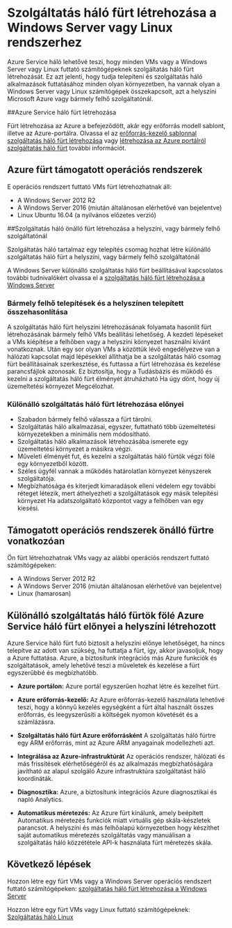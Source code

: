 <properties
   pageTitle="Azure Service háló fürt létrehozása a Windows Server és a Linux |} Microsoft Azure"
   description="Futtassa a Windows Server és Linux, ami azt jelenti is üzembe és host szolgáltatás háló tetszőleges alkalmazások szolgáltatás háló fürt futtathatja a Windows Server vagy Linux rendszerhez."
   services="service-fabric"
   documentationCenter=".net"
   authors="Chackdan"
   manager="timlt"
   editor=""/>

<tags
   ms.service="service-fabric"
   ms.devlang="dotNet"
   ms.topic="article"
   ms.tgt_pltfrm="NA"
   ms.workload="NA"
   ms.date="09/22/2016"
   ms.author="chackdan"/>

# <a name="create-service-fabric-clusters-on-windows-server-or-linux"></a>Szolgáltatás háló fürt létrehozása a Windows Server vagy Linux rendszerhez

Azure Service háló lehetővé teszi, hogy minden VMs vagy a Windows Server vagy Linux futtató számítógépeknek szolgáltatás háló fürt létrehozását. Ez azt jelenti, hogy tudja telepíteni és szolgáltatás háló alkalmazások futtatásához minden olyan környezetben, ha vannak olyan a Windows Server vagy Linux számítógépek összekapcsolt, azt a helyszíni Microsoft Azure vagy bármely felhő szolgáltatónál.

##<a name="create-service-fabric-clusters-on-azure"></a>Azure Service háló fürt létrehozása

Fürt létrehozása az Azure a befejeződött, akár egy erőforrás modell sablont, illetve az Azure-portálra. Olvassa el az [erőforrás-kezelő sablonnal szolgáltatás háló fürt létrehozása](service-fabric-cluster-creation-via-arm.md) vagy [létrehozása az Azure portálról szolgáltatás háló fürt](service-fabric-cluster-creation-via-portal.md) további információt.

## <a name="supported-operating-systems-for-clusters-on-azure"></a>Azure fürt támogatott operációs rendszerek

E operációs rendszert futtató VMs fürt létrehozhatnak áll:

* A Windows Server 2012 R2
* A Windows Server 2016 (miután általánosan elérhetővé van bejelentve)
* Linux Ubuntu 16.04 (a nyilvános előzetes verzió) 


##<a name="create-service-fabric-standalone-clusters-on-premise-or-with-any-cloud-provider"></a>Szolgáltatás háló önálló fürt létrehozása a helyszíni, vagy bármely felhő szolgáltatónál

Szolgáltatás háló tartalmaz egy telepítés csomag hozhat létre különálló szolgáltatás háló fürt a helyszíni, vagy bármely felhő szolgáltatónál

A Windows Server különálló szolgáltatás háló fürt beállításával kapcsolatos további tudnivalókért olvassa el a [szolgáltatás háló fürt létrehozása a Windows Server](service-fabric-cluster-creation-for-windows-server.md)

### <a name="any-cloud-deployments-vs-on-premises-deployments"></a>Bármely felhő telepítések és a helyszínen telepített összehasonlítása
A szolgáltatás háló fürt helyszíni létrehozásának folyamata hasonlít fürt létrehozásának bármely felhő VMs beállítási lehetőség. A kezdeti lépéseket a VMs kiépítése a felhőben vagy a helyszíni környezet használni kívánt vonatkoznak. Után egy sor olyan VMs a közöttük lévő engedélyezve van a hálózati kapcsolat majd lépésekkel állíthatja be a szolgáltatás háló csomag fürt beállításainak szerkesztése, és futtassa a fürt létrehozása és kezelése parancsfájlok azonosak. Ez biztosítja, hogy a Tudásbázis és működő és kezelni a szolgáltatás háló fürt élményét átruházható Ha úgy dönt, hogy új üzemeltetési környezet Megcélozhat.

### <a name="benefits-of-creating-standalone-service-fabric-clusters"></a>Különálló szolgáltatás háló fürt létrehozása előnyei
* Szabadon bármely felhő válassza a fürt tárolni.
* Szolgáltatás háló alkalmazásai, egyszer, futtatható több üzemeltetési környezetekben a minimális nem módosítható.
* Szolgáltatás háló alkalmazások létrehozásába ismerete egy üzemeltetési környezet a másikra végzi.
* Műveleti élményét fut, és kezelni a szolgáltatás háló fürtök végzi fölé egy környezetből között.
* Széles ügyfél vannak a működés határolatlan környezet kényszerek szolgáltatója.
* Megbízhatósága és kiterjedt kimaradások elleni védelem egy további réteget létezik, mert áthelyezheti a szolgáltatások egy másik telepítési környezet Ha adatszolgáltató központot vagy a felhőben van egy kiesési.

## <a name="supported-operating-systems-for-standalone-clusters"></a>Támogatott operációs rendszerek önálló fürtre vonatkozóan
Ön fürt létrehozhatnak VMs vagy az alábbi operációs rendszert futtató számítógépeken:

* A Windows Server 2012 R2
* A Windows Server 2016 (miután általánosan elérhetővé van bejelentve)
* Linux (hamarosan)

## <a name="advantages-of-service-fabric-clusters-on-azure-over-standalone-service-fabric-clusters-created-on-premises"></a>Különálló szolgáltatás háló fürtök fölé Azure Service háló fürt előnyei a helyszíni létrehozott

Azure Service háló fürt futó biztosít a helyszíni előnye lehetőséget, ha nincs telepítve az adott van szükség, ha futtatja a fürt, így, akkor javasoljuk, hogy a Azure futtatása. Azure, a biztosítunk integrációs más Azure funkciók és szolgáltatások, amely lehetővé teszi a műveletek és kezelése a fürt egyszerűbbé és megbízhatóbb.

* **Azure portálon:** Azure portál egyszerűen hozhat létre és kezelhet fürt.

* **Azure erőforrás-kezelő:** Az Azure erőforrás-kezelő használata lehetővé teszi, hogy a könnyű kezelés egységként a fürt által használt összes erőforrás, és leegyszerűsíti a költségek nyomon követését és a számlázásra.
* **Szolgáltatás háló fürt Azure erőforrásként** A szolgáltatás háló fürtre egy ARM erőforrás, mint az Azure ARM anyagainak modellezheti azt.
* **Integrálása az Azure-infrastruktúrát** Az operációs rendszer, hálózati és más frissítések elérhetőségéről és az alkalmazás megbízhatóságára javítható az alapul szolgáló Azure infrastruktúra szolgáltatást háló koordináták.  
* **Diagnosztika:** Azure, a biztosítunk integrációs Azure diagnosztikai és napló Analytics.
* **Automatikus méretezés:** Az Azure fürt kínálunk, amely beépített Automatikus méretezés funkciók miatt virtuális gép skála-készletek parancsot. A helyszíni és más felhőalapú környezetben hogy készíthet saját automatikus méretezés szolgáltatás vagy manuálisan a szolgáltatás háló közzététele API-k használata fürt méretezés skála.

## <a name="next-steps"></a>Következő lépések
Hozzon létre egy fürt VMs vagy a Windows Server operációs rendszert futtató számítógépeken: [szolgáltatás háló fürt létrehozása a Windows Server](service-fabric-cluster-creation-for-windows-server.md)

Hozzon létre egy fürt VMs vagy Linux futtató számítógépeknek: [Szolgáltatás háló Linux](service-fabric-linux-overview.md)
